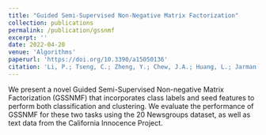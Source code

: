 ```yaml
---
title: "Guided Semi-Supervised Non-Negative Matrix Factorization"
collection: publications
permalink: /publication/gssnmf
excerpt: ''
date: 2022-04-20
venue: 'Algorithms'
paperurl: 'https://doi.org/10.3390/a15050136'
citation: 'Li, P.; Tseng, C.; Zheng, Y.; Chew, J.A.; Huang, L.; Jarman, B.; Needell, D. Guided Semi-Supervised Non-Negative Matrix Factorization. Algorithms 2022, 15:136'
---
```

We present a novel Guided Semi-Supervised Non-negative Matrix Factorization (GSSNMF) that incorporates class labels and seed features to perform both classification and clustering. We evaluate the performance of GSSNMF for these two tasks using the 20 Newsgroups dataset, as well as text data from the California Innocence Project.
